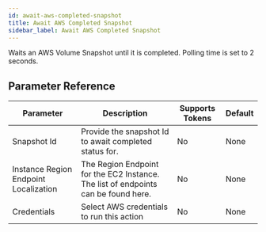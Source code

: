 ```yaml
---
id: await-aws-completed-snapshot
title: Await AWS Completed Snapshot
sidebar_label: Await AWS Completed Snapshot
---
```



Waits an AWS Volume Snapshot until it is completed. Polling time is set to 2 seconds.

## Parameter Reference
| Parameter | Description | Supports Tokens | Default |
| -- | -- | -- | -- |
| Snapshot Id | Provide the snapshot Id to await completed status for. | No | None |
| Instance Region Endpoint Localization | The Region Endpoint for the EC2 Instance. The list of endpoints can be found here. | No | None |
| Credentials | Select AWS credentials to run this action | No | None |
